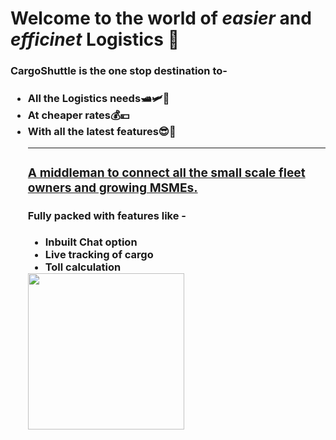 <h1>Welcome to the world of <b><em>easier</em></b> and <b><em>efficinet</em></b> Logistics 🚚</h1>

<h3>CargoShuttle is the one stop destination to-<h3>
<ul>
  <li>All the Logistics needs🛥🛩🚃</li>
  <li>At cheaper rates💰💴</li>
  <li>With all the latest features😎🤩</li>
<hr color="red">
  <h3><u>A middleman to connect all the small scale fleet owners and growing MSMEs.</u></h3->
<h4>Fully packed with features like -</h4> 
<ul type="disc">
  <li>Inbuilt Chat option</li>
  <li>Live tracking of cargo</li>
  <li>Toll calculation</li>
</ul>
<img src="https://media.wired.com/photos/5926db217034dc5f91becd6b/master/w_582,c_limit/so-logo-s.jpg" width="250">
